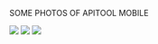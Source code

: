 SOME PHOTOS OF APITOOL MOBILE


![](https://user-images.githubusercontent.com/6251624/169422375-2fc85e5d-320b-43d7-b91b-feee033f5f7a.png=350x250)
![](https://user-images.githubusercontent.com/6251624/169422376-67ac7425-6998-4c1d-8bf7-a93dc8f2b505.png=350x250)
![](https://user-images.githubusercontent.com/6251624/169422378-762503c1-fc67-4e1f-ae05-562dc4072e29.png=350x250)


